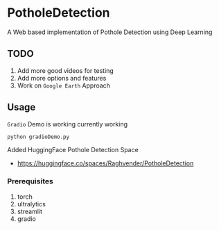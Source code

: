 # PotholeDetection
A Web based implementation of Pothole Detection using Deep Learning

## TODO
1. Add more good videos for testing
2. Add more options and features
3. Work on `Google Earth` Approach

## Usage
`Gradio` Demo is working currently working 
```bash
python gradioDemo.py
```

Added HuggingFace Pothole Detection Space
- https://huggingface.co/spaces/Raghvender/PotholeDetection

### Prerequisites
1. torch 
2. ultralytics
3. streamlit
4. gradio